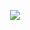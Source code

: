 <!-- Banner style -->
<p align="center">
  <img src="https://readme-typing-svg.herokuapp.com/?lines=👋+Hajimemashite!+I'm+Hazmi!;Aspiring+Dev+in+Training!;Leveling+Up+One+Bug+at+a+Time!" />
</p>

<!--
**hazmi-badrunsham/hazmi-badrunsham** is a ✨ _special_ ✨ repository because its `README.md` (this file) appears on your GitHub profile.

Here are some ideas to get you started:

- 🔭 I’m currently working on ...
- 🌱 I’m currently learning ...
- 👯 I’m looking to collaborate on ...
- 🤔 I’m looking for help with ...
- 💬 Ask me about ...
- 📫 How to reach me: ...
- 😄 Pronouns: ...
- ⚡ Fun fact: ...
-->
